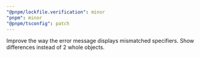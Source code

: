 ```yaml
---
"@pnpm/lockfile.verification": minor
"pnpm": minor
"@pnpm/tsconfig": patch
---
```


Improve the way the error message displays mismatched specifiers. Show differences instead of 2 whole objects.
